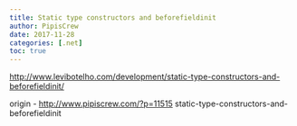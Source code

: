 ```yaml
---
title: Static type constructors and beforefieldinit
author: PipisCrew
date: 2017-11-28
categories: [.net]
toc: true
---
```


http://www.levibotelho.com/development/static-type-constructors-and-beforefieldinit/

origin - http://www.pipiscrew.com/?p=11515 static-type-constructors-and-beforefieldinit